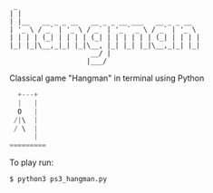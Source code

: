 
```
 _                                             
| |                                            
| |__   __ _ _ __   __ _ _ __ ___   __ _ _ __  
| '_ \ / _` | '_ \ / _` | '_ ` _ \ / _` | '_ \ 
| | | | (_| | | | | (_| | | | | | | (_| | | | |
|_| |_|\__,_|_| |_|\__, |_| |_| |_|\__,_|_| |_|
                    __/ |                      
                   |___/  
```
Classical game "Hangman" in terminal using Python
```python
  +---+
  |   |
  O   |
 /|\  |
 / \  |
      |
=========
```

To play run:
```bash
$ python3 ps3_hangman.py
```
